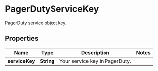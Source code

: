 # PagerDutyServiceKey

PagerDuty service object key.

## Properties

| Name           | Type       | Description                    | Notes |
| -------------- | ---------- | ------------------------------ | ----- |
| **serviceKey** | **String** | Your service key in PagerDuty. |
